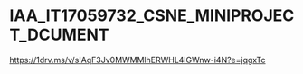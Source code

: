 # IAA_IT17059732_CSNE_MINIPROJECT_DCUMENT
https://1drv.ms/v/s!AqF3Jv0MWMMlhERWHL4lGWnw-i4N?e=jqgxTc
